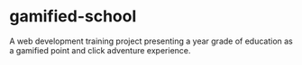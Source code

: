 # gamified-school
A web development training project presenting a year grade of education as a gamified point and click adventure experience.

